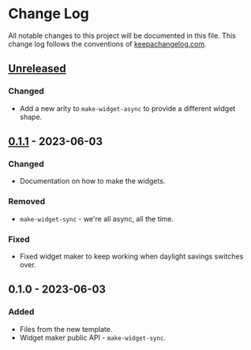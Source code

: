 # Change Log
All notable changes to this project will be documented in this file. This change log follows the conventions of [keepachangelog.com](http://keepachangelog.com/).

## [Unreleased]
### Changed
- Add a new arity to `make-widget-async` to provide a different widget shape.

## [0.1.1] - 2023-06-03
### Changed
- Documentation on how to make the widgets.

### Removed
- `make-widget-sync` - we're all async, all the time.

### Fixed
- Fixed widget maker to keep working when daylight savings switches over.

## 0.1.0 - 2023-06-03
### Added
- Files from the new template.
- Widget maker public API - `make-widget-sync`.

[Unreleased]: https://sourcehost.site/your-name/clojure-ex/compare/0.1.1...HEAD
[0.1.1]: https://sourcehost.site/your-name/clojure-ex/compare/0.1.0...0.1.1
